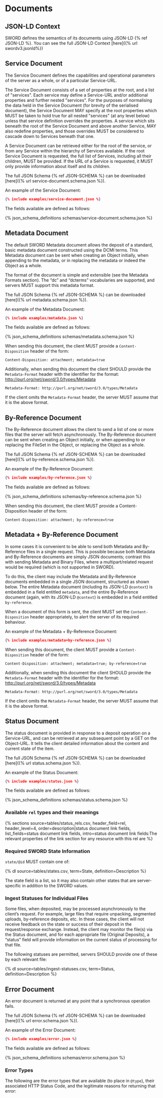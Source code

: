 # Documents

## JSON-LD Context

SWORD defines the semantics of its documents using JSON-LD {% ref JSON-LD %}.  You can see the full JSON-LD Context 
[here]({% url swordv3.jsonld%})


## Service Document

The Service Document defines the capabilities and operational parameters of the server as a whole, or of a particular Service-URL.

The Service Document consists of a set of properties at the root, and a list of "services".  Each service may define a Service-URL 
and/or additional properties and further nested "services".  For the purposes of normalising the data held in the Service Document (for 
brevity of the serialised document), the Service Document MAY specify at the root properties which MUST be taken to hold true for all 
nested "services" (at any level below) unless that service definition overrides the properties.  A service which sits beneath the root of 
the Service Document and above another Service, MAY also redefine properties, and those overrides MUST be considered to cascade down to 
Services beneath that one.

A Service Document can be retrieved either for the root of the service, or from any Service within the hierarchy of Services available. 
If the root Service Document is requested, the full list of Services, including all their children, MUST be provided.  If the URL of a 
Service is requested, it MUST only provide information about itself and its children.

The full JSON Schema {% ref JSON-SCHEMA %} can be downloaded [here]({% url service-document.schema.json %}).

An example of the Service Document:

```json
{% include examples/service-document.json %}
```

The fields available are defined as follows:

{% json_schema_definitions schemas/service-document.schema.json %}


## Metadata Document

The default SWORD Metadata document allows the deposit of a standard, basic metadata document constructed using the DCMI terms.  This 
Metadata document can be sent when creating an Object initially, when appending to the metadata, or in replacing the metadata or indeed the 
Object as a whole.

The format of the document is simple and extensible (see the Metadata Formats section).  The “dc” and “dcterms” vocabularies are supported, 
and servers MUST support this metadata format.

The full JSON Schema {% ref JSON-SCHEMA %} can be downloaded [here]({% url metadata.schema.json %}).

An example of the Metadata Document:

```json
{% include examples/metadata.json %}
```

The fields available are defined as follows:

{% json_schema_definitions schemas/metadata.schema.json %}


When sending this document, the client MUST provide a `Content-Disposition` header of the form:

```
Content-Disposition: attachment; metadata=true
```

Additionally, when sending this document the client SHOULD provide the `Metadata-Format` header with the identifier for the format: http://purl.org/net/sword/3.0/types/Metadata

```
Metadata-Format: http://purl.org/net/sword/3.0/types/Metadata
```

If the client omits the `Metadata-Format` header, the server MUST assume that it is the above format.


## By-Reference Document

The By-Reference document allows the client to send a list of one or more files that the server will fetch asynchronously.  The 
By-Reference document can be sent when creating an Object initially, or when appending to or replacing the FileSet in the Object, or 
replacing the Object as a whole.

The full JSON Schema {% ref JSON-SCHEMA %} can be downloaded [here]({% url by-reference.schema.json %}).

An example of the By-Reference Document:

```json
{% include examples/by-reference.json %}
```

The fields available are defined as follows:

{% json_schema_definitions schemas/by-reference.schema.json %}

When sending this document, the client MUST provide a Content-Disposition header of the form:

```
Content-Disposition: attachment; by-reference=true
```


## Metadata + By-Reference Document

In some cases it is convenient to be able to send both Metadata and By-Reference files in a single request.  This is possible because both 
Metadata and By-Reference documents are simply JSON documents; contrast this with sending Metadata and Binary Files, where a 
multipart/related request would be required (which is not supported in SWORD).

To do this, the client may include the Metadata and By-Reference documents embedded in a single JSON document, structured as shown below. 
The entire Metadata document (including its JSON-LD `@context`) is embedded in a field entitled `metadata`, and the entire By-Reference 
document (again, with its JSON-LD `@context`) is embedded in a field entitled `by-reference`.

When a document of this form is sent, the client MUST set the `Content-Disposition` header appropriately, to alert the server of its 
required behaviour.

An example of the Metadata + By-Reference Document:

```json
{% include examples/metadata+by-reference.json %}
```

When sending this document, the client MUST provide a `Content-Disposition` header of the form:

```
Content-Disposition: attachment; metadata=true; by-reference=true
```

Additionally, when sending this document the client SHOULD provide the `Metadata-Format` header with the identifier for the format: 
http://purl.org/net/sword/3.0/types/Metadata

```
Metadata-Format: http://purl.org/net/sword/3.0/types/Metadata
```

If the client omits the `Metadata-Format` header, the server MUST assume that it is the above format.


## Status Document

The status document is provided in response to a deposit operation on a Service-URL, and can be retrieved at any subsequent point by a
GET on the Object-URL.  It tells the client detailed information about the content and current state of the item.

The full JSON Schema {% ref JSON-SCHEMA %} can be downloaded [here]({% url status.schema.json %}).

An example of the Status Document:

```json
{% include examples/status.json %}
```

The fields available are defined as follows:

{% json_schema_definitions schemas/status.schema.json %}


### Available `rel` types and their meanings

{%
sections
    source=tables/status_rels.csv,
    header_field=rel,
    header_level=4,
    order=description|status document link fields,
    list_fields=status document link fields,
    intro=status document link fields:The relevant properties of the link section for any resource with this rel are
%}


### Required SWORD State Information

`state/@id` MUST contain one of:

{%
dl
    source=tables/states.csv,
    term=State,
    definition=Description
%}

The state field is a list, so it may also contain other states that are server-specific in addition to the SWORD values.


### Ingest Statuses for Individual Files

Some files, when deposited, may be processed asynchronously to the client’s request.  For example, large files that require unpacking, 
segmented uploads, by-reference deposits, etc.  In these cases, the client will not receive feedback on the state or success of their 
deposit in the request/response exchange.  Instead, the client may monitor the file(s) via the Status document, and for each appropriate 
file (Original Deposits), a “status” field will provide information on the current status of processing for that file.  

The following statuses are permitted, servers SHOULD provide one of these by each relevant file:

{%
dl
    source=tables/ingest-statuses.csv,
    term=Status,
    definition=Description
%}


## Error Document

An error document is returned at any point that a synchronous operation fails.

The full JSON Schema {% ref JSON-SCHEMA %} can be downloaded [here]({% url error.schema.json %}).

An example of the Error Document:

```json
{% include examples/error.json %}
```

The fields available are defined as follows:

{% json_schema_definitions schemas/error.schema.json %}


### Error Types

The following are the error types that are available (to place in `@type`), their associated HTTP Status Code, and the legitimate reasons
for returning that error:

